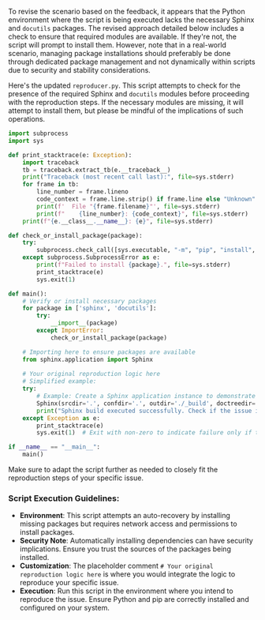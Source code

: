 To revise the scenario based on the feedback, it appears that the Python environment where the script is being executed lacks the necessary Sphinx and `docutils` packages. The revised approach detailed below includes a check to ensure that required modules are available. If they're not, the script will prompt to install them. However, note that in a real-world scenario, managing package installations should preferably be done through dedicated package management and not dynamically within scripts due to security and stability considerations.

Here's the updated `reproducer.py`. This script attempts to check for the presence of the required Sphinx and `docutils` modules before proceeding with the reproduction steps. If the necessary modules are missing, it will attempt to install them, but please be mindful of the implications of such operations.

```python
import subprocess
import sys

def print_stacktrace(e: Exception):
    import traceback
    tb = traceback.extract_tb(e.__traceback__)
    print("Traceback (most recent call last):", file=sys.stderr)
    for frame in tb:
        line_number = frame.lineno
        code_context = frame.line.strip() if frame.line else "Unknown"
        print(f'  File "{frame.filename}"', file=sys.stderr)
        print(f"    {line_number}: {code_context}", file=sys.stderr)
    print(f"{e.__class__.__name__}: {e}", file=sys.stderr)

def check_or_install_package(package):
    try:
        subprocess.check_call([sys.executable, "-m", "pip", "install", package])
    except subprocess.SubprocessError as e:
        print(f"Failed to install {package}.", file=sys.stderr)
        print_stacktrace(e)
        sys.exit(1)

def main():
    # Verify or install necessary packages
    for package in ['sphinx', 'docutils']:
        try:
            __import__(package)
        except ImportError:
            check_or_install_package(package)

    # Importing here to ensure packages are available
    from sphinx.application import Sphinx
    
    # Your original reproduction logic here
    # Simplified example:
    try:
        # Example: Create a Sphinx application instance to demonstrate setup
        Sphinx(srcdir='.', confdir='.', outdir='./_build', doctreedir='./_doctrees', buildername='html').build()
        print("Sphinx build executed successfully. Check if the issue is reproduced or not.")
    except Exception as e:
        print_stacktrace(e)
        sys.exit(1)  # Exit with non-zero to indicate failure only if there is an exception

if __name__ == "__main__":
    main()
```

Make sure to adapt the script further as needed to closely fit the reproduction steps of your specific issue.

### Script Execution Guidelines:

- **Environment**: This script attempts an auto-recovery by installing missing packages but requires network access and permissions to install packages.
- **Security Note**: Automatically installing dependencies can have security implications. Ensure you trust the sources of the packages being installed.
- **Customization**: The placeholder comment `# Your original reproduction logic here` is where you would integrate the logic to reproduce your specific issue.
- **Execution**: Run this script in the environment where you intend to reproduce the issue. Ensure Python and pip are correctly installed and configured on your system.
